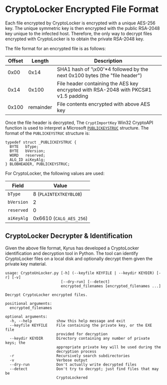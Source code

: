 # CryptoLocker Encrypted File Format

Each file encrypted by CryptoLocker is encrypted with a unique AES-256 
key. The unique symmetric key is then encrypted with the public RSA-2048 
key unique to the infected host. Therefore, the only way to decrypt 
files encrypted with CryptoLocker is to obtain the private RSA-2048 key.

The file format for an encrypted file is as follows:

Offset     | Length | Description
---------- | ------ | -----------
0x00       | 0x14   | SHA1 hash of '\x00'\*4 followed by the next 0x100 bytes (the "file header")
0x14       | 0x100  | File header containing the AES key encrypted with RSA-2048 with PKCS#1 v1.5 padding
0x100      | remainder | File contents encrypted with above AES key

Once the file header is decrypted, The `CryptImportKey` Win32 CryptoAPI 
function is used to interpret a Microsoft 
[`PUBLICKEYSTRUC`](http://msdn.microsoft.com/en-us/library/windows/desktop/aa387453%28v=3Dvs.85%29.aspx) 
structure. The format of the `PUBLICKEYSTRUC` structure is:

	typedef struct _PUBLICKEYSTRUC {
	  BYTE   bType;
	  BYTE   bVersion;
	  WORD   reserved;
	  ALG_ID aiKeyAlg;
	} BLOBHEADER, PUBLICKEYSTRUC;

For CryptoLocker, the following values are used:

Field | Value
----- | -----
`bType` | 8 (`PLAINTEXTKEYBLOB`)
`bVersion` | 2
`reserved` | 0
`aiKeyAlg` | 0x6610 (`CALG_AES_256`)

## CryptoLocker Decrypter & Identification

Given the above file format, Kyrus has developed a CryptoLocker 
identification and decryption tool in Python. The tool can identify 
CryptoLocker files on a local disk and optionally decrypt them given the 
private key material.

	usage: CryptoUnLocker.py [-h] (--keyfile KEYFILE | --keydir KEYDIR) [-r] [-v]
	                         [--dry-run] [--detect]
	                         encrypted_filenames [encrypted_filenames ...]

	Decrypt CryptoLocker encrypted files.

	positional arguments:
	  encrypted_filenames

	optional arguments:
	  -h, --help           show this help message and exit
	  --keyfile KEYFILE    File containing the private key, or the EXE file
	                       provided for decryption
	  --keydir KEYDIR      Directory containing any number of private keys; the
	                       appropriate private key will be used during the
	                       decryption process
	  -r                   Recursively search subdirectories
	  -v                   Verbose output
	  --dry-run            Don't actually write decrypted files
	  --detect             Don't try to decrypt; just find files that may be
	                       CryptoLockered

